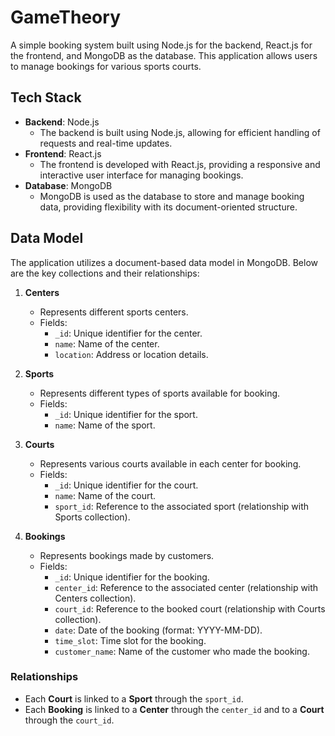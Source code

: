 # GameTheory

A simple booking system built using Node.js for the backend, React.js for the frontend, and MongoDB as the database. This application allows users to manage bookings for various sports courts.

## Tech Stack

- **Backend**: Node.js
  - The backend is built using Node.js, allowing for efficient handling of requests and real-time updates.
- **Frontend**: React.js
  - The frontend is developed with React.js, providing a responsive and interactive user interface for managing bookings.
- **Database**: MongoDB
  - MongoDB is used as the database to store and manage booking data, providing flexibility with its document-oriented structure.

## Data Model

The application utilizes a document-based data model in MongoDB. Below are the key collections and their relationships:

1. **Centers**
   - Represents different sports centers.
   - Fields:
     - `_id`: Unique identifier for the center.
     - `name`: Name of the center.
     - `location`: Address or location details.

2. **Sports**
   - Represents different types of sports available for booking.
   - Fields:
     - `_id`: Unique identifier for the sport.
     - `name`: Name of the sport.

3. **Courts**
   - Represents various courts available in each center for booking.
   - Fields:
     - `_id`: Unique identifier for the court.
     - `name`: Name of the court.
     - `sport_id`: Reference to the associated sport (relationship with Sports collection).

4. **Bookings**
   - Represents bookings made by customers.
   - Fields:
     - `_id`: Unique identifier for the booking.
     - `center_id`: Reference to the associated center (relationship with Centers collection).
     - `court_id`: Reference to the booked court (relationship with Courts collection).
     - `date`: Date of the booking (format: YYYY-MM-DD).
     - `time_slot`: Time slot for the booking.
     - `customer_name`: Name of the customer who made the booking.

### Relationships
- Each **Court** is linked to a **Sport** through the `sport_id`.
- Each **Booking** is linked to a **Center** through the `center_id` and to a **Court** through the `court_id`.
